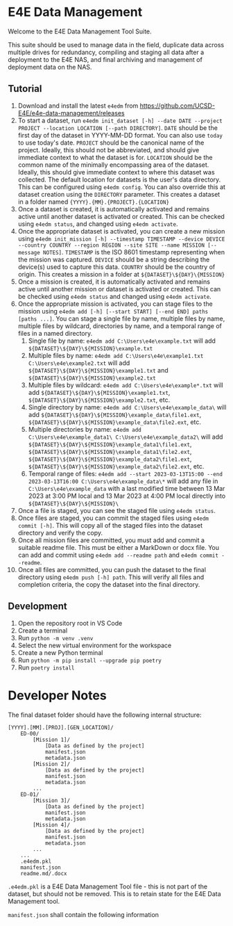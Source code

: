 # E4E Data Management
Welcome to the E4E Data Management Tool Suite.

This suite should be used to manage data in the field, duplicate data across multiple drives for redundancy, compiling and staging all data after a deployment to the E4E NAS, and final archiving and management of deployment data on the NAS.

<!-- These are the valid commands:
- `e4edm init_dataset --date date --project project --location location [--path path]`
- `e4edm init_mission --timestamp timestamp --device device --country country --region region --site site --name name [--message message]`
- `e4edm config parameter value`
- `e4edm status`
- `e4edm activate dataset [day mission]`
- `e4edm add files`
- `e4edm commit`
- `e4edm duplicate paths`
- `e4edm validate`
- `e4edm push destination`
- `e4edm zip`
- `e4edm unzip`
- `e4edm list`
- `e4edm prune` -->
## Tutorial
1. Download and install the latest `e4edm` from https://github.com/UCSD-E4E/e4e-data-management/releases
2. To start a dataset, run `e4edm init_dataset [-h] --date DATE --project PROJECT --location LOCATION [--path DIRECTORY]`.  `DATE` should be the first day of the dataset in YYYY-MM-DD format.  You can also use `today` to use today's date.  `PROJECT` should be the canonical name of the project.  Ideally, this should not be abbreviated, and should give immediate context to what the dataset is for.  `LOCATION` should be the common name of the minimally encompassing area of the dataset.  Ideally, this should give immediate context to where this dataset was collected.  The default location for datasets is the user's data directory.  This can be configured using `e4edm config`.  You can also override this at dataset creation using the `DIRECTORY` parameter.  This creates a dataset in a folder named `{YYYY}.{MM}.{PROJECT}.{LOCATION}`
3. Once a dataset is created, it is automatically activated and remains active until another dataset is activated or created.  This can be checked using `e4edm status`, and changed using `e4edm activate`.
4. Once the appropriate dataset is activated, you can create a new mission using `e4edm init_mission [-h] --timestamp TIMESTAMP --device DEVICE --country COUNTRY --region REGION --site SITE --name MISSION [--message NOTES]`.  `TIMESTAMP` is the ISO 8601 timestamp representing when the mission was captured.  `DEVICE` should be a string describing the device(s) used to capture this data.  `COUNTRY` should be the country of origin.  This creates a mission in a folder at `${DATASET}\${DAY}\{MISSION}`
5. Once a mission is created, it is automatically activated and remains active until another mission or dataset is activated or created.  This can be checked using `e4edm status` and changed using `e4edm activate`.
6. Once the appropriate mission is activated, you can stage files to the mission using `e4edm add [-h] [--start START] [--end END] paths [paths ...]`.  You can stage a single file by name, multiple files by name, multiple files by wildcard, directories by name, and a temporal range of files in a named directory.
    1. Single file by name: `e4edm add C:\Users\e4e\example.txt` will add `${DATASET}\${DAY}\${MISSION}\example.txt`
    2. Multiple files by name: `e4edm add C:\Users\e4e\example1.txt C:\Users\e4e\example2.txt` will add `${DATASET}\${DAY}\${MISSION}\example1.txt` and `${DATASET}\${DAY}\${MISSION}\example2.txt`
    3. Multiple files by wildcard: `e4edm add C:\Users\e4e\example*.txt` will add `${DATASET}\${DAY}\${MISSION}\example1.txt`, `${DATASET}\${DAY}\${MISSION}\example2.txt`, etc.
    4. Single directory by name: `e4edm add C:\Users\e4e\example_data\` will add `${DATASET}\${DAY}\${MISSION}\example_data\file1.ext`, `${DATASET}\${DAY}\${MISSION}\example_data\file2.ext`, etc.
    5. Multiple directories by name: `e4edm add C:\Users\e4e\example_data1\ C:\Users\e4e\example_data2\` will add `${DATASET}\${DAY}\${MISSION}\example_data1\file1.ext`, `${DATASET}\${DAY}\${MISSION}\example_data1\file2.ext`, `${DATASET}\${DAY}\${MISSION}\example_data2\file1.ext`, `${DATASET}\${DAY}\${MISSION}\example_data2\file2.ext`, etc.
    6. Temporal range of files: `e4edm add --start 2023-03-13T15:00 --end 2023-03-13T16:00 C:\Users\e4e\example_data\*` will add any file in `C:\Users\e4e\example_data` with a last modified time between 13 Mar 2023 at 3:00 PM local and 13 Mar 2023 at 4:00 PM local directly into `${DATASET}\${DAY}\${MISSION}\`
7. Once a file is staged, you can see the staged file using `e4edm status`.
8. Once files are staged, you can commit the staged files using `e4edm commit [-h]`.  This will copy all of the staged files into the dataset directory and verify the copy.
10. Once all mission files are committed, you must add and commit a suitable readme file.  This must be either a MarkDown or docx file.  You can add and commit using `e4edm add --readme path` and `e4edm commit --readme`.
11. Once all files are committed, you can push the dataset to the final directory using `e4edm push [-h] path`.  This will verify all files and completion criteria, the copy the dataset into the final directory.

## Development
1. Open the repository root in VS Code
2. Create a terminal
3. Run `python -m venv .venv`
4. Select the new virtual environment for the workspace
5. Create a new Python terminal
6. Run `python -m pip install --upgrade pip poetry`
7. Run `poetry install`


# Developer Notes
The final dataset folder should have the following internal structure:
```
[YYYY].[MM].[PROJ].[GEN_LOCATION]/
    ED-00/
        [Mission 1]/
            [Data as defined by the project]
            manifest.json
            metadata.json
        [Mission 2]/
            [Data as defined by the project]
            manifest.json
            metadata.json
        ...
    ED-01/
        [Mission 3]/
            [Data as defined by the project]
            manifest.json
            metadata.json
        [Mission 4]/
            [Data as defined by the project]
            manifest.json
            metadata.json
        ...
    ...
    .e4edm.pkl
    manifest.json
    readme.md/.docx
```

`.e4edm.pkl` is a E4E Data Management Tool file - this is not part of the dataset, but should not be removed.  This is to retain state for the E4E Data Management tool.

`manifest.json` shall contain the following information